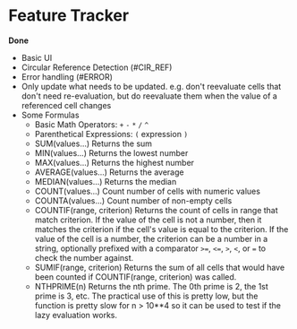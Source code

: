 # Feature Tracker

**Done**

- Basic UI
- Circular Reference Detection (#CIR_REF)
- Error handling (#ERROR)
- Only update what needs to be updated. e.g. don't reevaluate cells that don't need re-evaluation, but do reevaluate them when the value of a referenced cell changes
- Some Formulas
    - Basic Math Operators: `+` `-` `*` `/` `^`
    - Parenthetical Expressions: `(` expression `)`
    - SUM(values...) Returns the sum
    - MIN(values...) Returns the lowest number
    - MAX(values...) Returns the highest number
    - AVERAGE(values...) Returns the average
    - MEDIAN(values...) Returns the median
    - COUNT(values...) Count number of cells with numeric values
    - COUNTA(values...) Count number of non-empty cells
    - COUNTIF(range, criterion) Returns the count of cells in range that match criterion.
        If the value of the cell is not a number, then it matches the criterion if the
        cell's value is equal to the criterion. If the value of the cell is a number, 
        the criterion can be a number in a string, optionally prefixed with a comparator
        `>=`, `<=`, `>`, `<`, or `=` to check the number against.
    - SUMIF(range, criterion) Returns the sum of all cells that would have been
      counted if COUNTIF(range, criterion) was called.
    - NTHPRIME(n) Returns the nth prime. The 0th prime is 2, the 1st prime is 3, etc. The practical use of this is pretty low, but the function is pretty slow for n > 10\*\*4 so it can be used to test if the lazy evaluation works.
